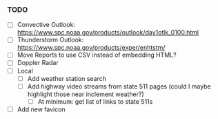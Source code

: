 
### TODO

- [ ] Convective Outlook: https://www.spc.noaa.gov/products/outlook/day1otlk_0100.html
- [ ] Thunderstorm Outlook: https://www.spc.noaa.gov/products/exper/enhtstm/
- [ ] Move Reports to use CSV instead of embedding HTML?
- [ ] Doppler Radar
- [ ] Local
    - [ ] Add weather station search
    - [ ] Add highway video streams from state 511 pages (could I maybe highlight those near inclement weather?)
        - [ ] At minimum: get list of links to state 511s
- [ ] Add new favicon